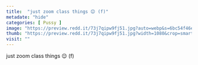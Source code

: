 ```yaml
---
title:  "just zoom class things 😌 (f)"
metadate: "hide"
categories: [ Pussy ]
image: "https://preview.redd.it/73j7qipw9fj51.jpg?auto=webp&s=6bc54f46e2f84b63ec4037a0256e541d3f11174d"
thumb: "https://preview.redd.it/73j7qipw9fj51.jpg?width=1080&crop=smart&auto=webp&s=e443cc6ff1a9c85c16404170fee59013fb2cb866"
visit: ""
---
```

just zoom class things 😌 (f)
